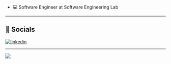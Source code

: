 - 💻 Software Engineer at Software Engineering Lab

---

## 🔗 Socials

[![linkedin](https://img.shields.io/badge/linkedin-0A66C2?style=for-the-badge&logo=linkedin&logoColor=white)](https://www.linkedin.com/in/lukagolubovic/)

---

![](https://komarev.com/ghpvc/?username=golubovicluka)

